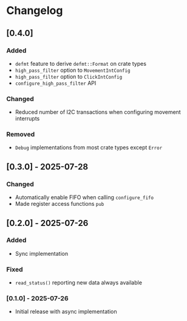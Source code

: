 # Changelog
## [0.4.0]
### Added
- `defmt` feature to derive `defmt::Format` on crate types
- `high_pass_filter` option to `MovementIntConfig`
- `high_pass_filter` option to `ClickIntConfig`
- `configure_high_pass_filter` API

### Changed
- Reduced number of I2C transactions when configuring movement interrupts

### Removed
- `Debug` implementations from most crate types except `Error`

## [0.3.0] - 2025-07-28
### Changed
- Automatically enable FIFO when calling `configure_fifo`
- Made register access functions `pub`

## [0.2.0] - 2025-07-26
### Added
- Sync implementation

### Fixed
- `read_status()` reporting new data always available

### [0.1.0] - 2025-07-26
- Initial release with async implementation
